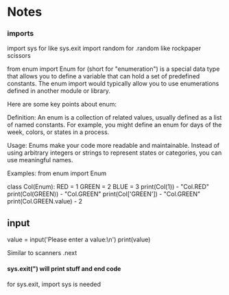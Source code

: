# Notes

### imports
import sys for like sys.exit
import random for .random like rockpaper scissors


from enum import Enum for 
(short for "enumeration") is a special data type that allows you to define a variable that can hold a set of predefined constants. The enum import would typically allow you to use enumerations defined in another module or library.

Here are some key points about enum:

Definition: An enum is a collection of related values, usually defined as a list of named constants. For example, you might define an enum for days of the week, colors, or states in a process.

Usage: Enums make your code more readable and maintainable. Instead of using arbitrary integers or strings to represent states or categories, you can use meaningful names.

Examples: 
from enum import Enum

class Col(Enum):
    RED = 1
    GREEN = 2
    BLUE = 3
print(Col(1)) - "Col.RED"
print(Col(GREEN))  - "Col.GREEN"
print(Col['GREEN'])  - "Col.GREEN"
print(Col.GREEN.value) - 2
    
## input
value = input('Please enter a value:\n')
print(value)

Similar to scanners .next

#### sys.exit(") will print stuff and end code
for sys.exit, import sys is needed
